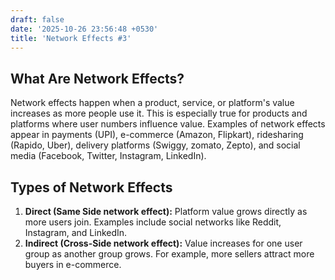```yaml
---
draft: false
date: '2025-10-26 23:56:48 +0530'
title: 'Network Effects #3'
---
```

## What Are Network Effects?

Network effects happen when a product, service, or platform's value increases as more people use it.
This is especially true for products and platforms where user numbers influence value.
Examples of network effects appear in payments (UPI), e-commerce (Amazon, Flipkart), ridesharing (Rapido, Uber), delivery platforms (Swiggy, zomato, Zepto), and social media (Facebook, Twitter, Instagram, LinkedIn).

## Types of Network Effects

1. **Direct (Same Side network effect):** Platform value grows directly as more users join. Examples include social networks like Reddit, Instagram, and LinkedIn.
2. **Indirect (Cross-Side network effect):** Value increases for one user group as another group grows. For example, more sellers attract more buyers in e-commerce.